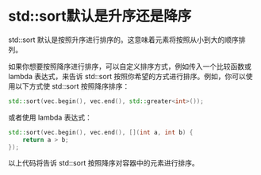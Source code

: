 # std::sort默认是升序还是降序

std::sort 默认是按照升序进行排序的。这意味着元素将按照从小到大的顺序排列。

如果你想要按照降序进行排序，可以自定义排序方式，例如传入一个比较函数或 lambda 表达式，来告诉 std::sort 按照你希望的方式进行排序。例如，你可以使用以下方式使 std::sort 按照降序排序：

```Cpp
std::sort(vec.begin(), vec.end(), std::greater<int>());
```
或者使用 lambda 表达式：

```Cpp
std::sort(vec.begin(), vec.end(), [](int a, int b) {
    return a > b;
});
```
以上代码将告诉 std::sort 按照降序对容器中的元素进行排序。
